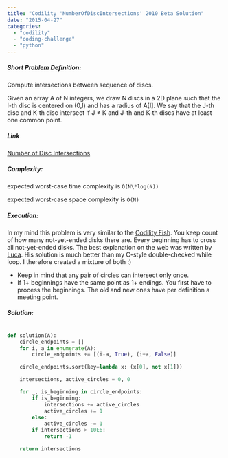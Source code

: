 ```yaml
---
title: "Codility 'NumberOfDiscIntersections' 2010 Beta Solution"
date: "2015-04-27"
categories: 
  - "codility"
  - "coding-challenge"
  - "python"
---
```


##### Short Problem Definition:

Compute intersections between sequence of discs.

Given an array A of N integers, we draw N discs in a 2D plane such that the I-th disc is centered on (0,I) and has a radius of A\[I\]. We say that the J-th disc and K-th disc intersect if J ≠ K and J-th and K-th discs have at least one common point.

##### Link

[Number of Disc Intersections](https://codility.com/c/intro/demoX8DSMB-HAT)

##### Complexity:

expected worst-case time complexity is `O(N\*log(N))`

expected worst-case space complexity is `O(N)`

##### Execution:

In my mind this problem is very similar to the [Codility Fish](http://www.martinkysel.com/codility-fish-solution/ "Codility ‘Fish’ Solution"). You keep count of how many not-yet-ended disks there are. Every beginning has to cross all not-yet-ended disks. The best explanation on the web was written by [Luca](http://www.lucainvernizzi.net/blog/2014/11/21/codility-beta-challenge-number-of-disc-intersections/). His solution is much better than my C-style double-checked while loop. I therefore created a mixture of both :)

- Keep in mind that any pair of circles can intersect only once.
- If 1+ beginnings have the same point as 1+ endings. You first have to process the beginnings. The old and new ones have per definition a meeting point.

##### Solution:

```python

def solution(A):
    circle_endpoints = []
    for i, a in enumerate(A):
        circle_endpoints += [(i-a, True), (i+a, False)]

    circle_endpoints.sort(key=lambda x: (x[0], not x[1]))

    intersections, active_circles = 0, 0

    for _, is_beginning in circle_endpoints:
        if is_beginning:
            intersections += active_circles
            active_circles += 1
        else:
            active_circles -= 1
        if intersections > 10E6:
            return -1

    return intersections
```
